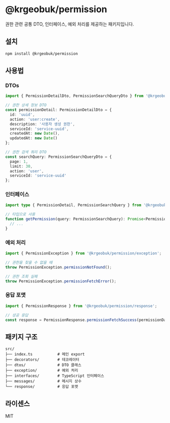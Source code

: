 # @krgeobuk/permission

권한 관련 공통 DTO, 인터페이스, 예외 처리를 제공하는 패키지입니다.

## 설치

```bash
npm install @krgeobuk/permission
```

## 사용법

### DTOs

```typescript
import { PermissionDetailDto, PermissionSearchQueryDto } from '@krgeobuk/permission/dtos';

// 권한 상세 정보 DTO
const permissionDetail: PermissionDetailDto = {
  id: 'uuid',
  action: 'user:create',
  description: '사용자 생성 권한',
  serviceId: 'service-uuid',
  createdAt: new Date(),
  updatedAt: new Date()
};

// 권한 검색 쿼리 DTO
const searchQuery: PermissionSearchQueryDto = {
  page: 1,
  limit: 30,
  action: 'user',
  serviceId: 'service-uuid'
};
```

### 인터페이스

```typescript
import type { PermissionDetail, PermissionSearchQuery } from '@krgeobuk/permission/interfaces';

// 타입으로 사용
function getPermission(query: PermissionSearchQuery): Promise<PermissionDetail> {
  // ...
}
```

### 예외 처리

```typescript
import { PermissionException } from '@krgeobuk/permission/exception';

// 권한을 찾을 수 없을 때
throw PermissionException.permissionNotFound();

// 권한 조회 실패
throw PermissionException.permissionFetchError();
```

### 응답 포맷

```typescript
import { PermissionResponse } from '@krgeobuk/permission/response';

// 성공 응답
const response = PermissionResponse.permissionFetchSuccess(permissionData);
```

## 패키지 구조

```
src/
├── index.ts           # 메인 export
├── decorators/        # 데코레이터
├── dtos/              # DTO 클래스
├── exception/         # 예외 처리
├── interfaces/        # TypeScript 인터페이스
├── messages/          # 메시지 상수
└── response/          # 응답 포맷
```

## 라이센스

MIT